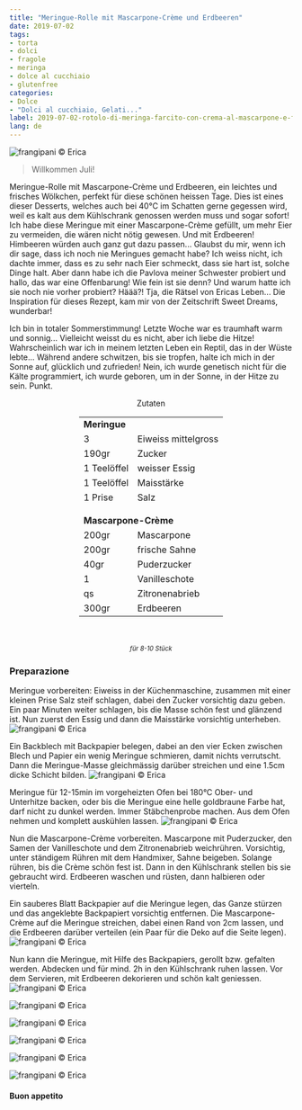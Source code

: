 ```yaml
---
title: "Meringue-Rolle mit Mascarpone-Crème und Erdbeeren"
date: 2019-07-02
tags:
- torta
- dolci
- fragole
- meringa
- dolce al cucchiaio
- glutenfree
categories:
- Dolce
- "Dolci al cucchiaio, Gelati..."
label: 2019-07-02-rotolo-di-meringa-farcito-con-crema-al-mascarpone-e-fragole
lang: de
---
```

![](../2019-07-02-rotolo-di-meringa-farcito-con-crema-al-mascarpone-e-fragole/header.jpeg "frangipani © Erica")

> Willkommen Juli!

Meringue-Rolle mit Mascarpone-Crème und Erdbeeren, ein leichtes und frisches Wölkchen, perfekt für diese schönen heissen Tage. Dies ist eines dieser Desserts, welches auch bei 40°C im Schatten gerne gegessen wird, weil es kalt aus dem Kühlschrank genossen werden muss und sogar sofort! Ich habe diese Meringue mit einer Mascarpone-Crème gefüllt, um mehr Eier zu vermeiden, die wären nicht nötig gewesen. Und mit Erdbeeren! Himbeeren würden auch ganz gut dazu passen... Glaubst du mir, wenn ich dir sage, dass ich noch nie Meringues gemacht habe? Ich weiss nicht, ich dachte immer, dass es zu sehr nach Eier schmeckt, dass sie hart ist, solche Dinge halt. Aber dann habe ich die Pavlova meiner Schwester probiert und hallo, das war eine Offenbarung! Wie fein ist sie denn? Und warum hatte ich sie noch nie vorher probiert? Häää?! Tja, die Rätsel von Ericas Leben... Die Inspiration für dieses Rezept, kam mir von der Zeitschrift Sweet Dreams, wunderbar!

Ich bin in totaler Sommerstimmung! Letzte Woche war es traumhaft warm und sonnig... Vielleicht weisst du es nicht, aber ich liebe die Hitze! Wahrscheinlich war ich in meinem letzten Leben ein Reptil, das in der Wüste lebte... Während andere schwitzen, bis sie tropfen, halte ich mich in der Sonne auf, glücklich und zufrieden! Nein, ich wurde genetisch nicht für die Kälte programmiert, ich wurde geboren, um in der Sonne, in der Hitze zu sein. Punkt.

<div id="wrapper" style="text-align: center">
  <div id="yourdiv" style="display: inline-block;">
    <div class="ingredients">
      <div class="ingredients-title">Zutaten</div>
      <table>
        <tbody>
          <tr>          
            <td colspan="2"><b>Meringue</b></td>
          </tr>      
          <tr>
            <td>3</td>
            <td>Eiweiss mittelgross</td>
          </tr>
          <tr>
            <td>190gr</td>
            <td>Zucker</td>
          </tr>
          <tr>
            <td>1 Teelöffel</td>
            <td>weisser Essig</td>
          </tr>
          <tr>
            <td>1 Teelöffel</td>
            <td>Maisstärke</td>
          </tr>
          <tr>
            <td>1 Prise</td>
            <td>Salz</td>
          </tr>
          <tr style="height: 15px;"></tr>
          <tr>          
            <td colspan="2"><b>Mascarpone-Crème</b></td>
          </tr>
          <tr>
            <td>200gr</td>
            <td>Mascarpone</td>
          </tr>
          <tr>
            <td>200gr</td>
            <td>frische Sahne</td>
          </tr>
          <tr>
            <td>40gr</td>
            <td>Puderzucker</td>
          </tr>
          <tr>
            <td>1</td>
            <td>Vanilleschote</td>
          </tr>
          <tr>
            <td>qs</td>
            <td>Zitronenabrieb</td>
          </tr>
          <tr>
            <td>300gr</td>
            <td>Erdbeeren</td>
          </tr>
        </tbody>
      </table>
      <br></br>
      <i class="pull-right" style="font-size: 80%;">für 8-10 Stück</i>
    </div>
  </div>
</div>


<h3>
  <font color="grey">
    <i class="fa fa-cogs"></i>
  </font> Preparazione
</h3>

Meringue vorbereiten: Eiweiss in der Küchenmaschine, zusammen mit einer kleinen Prise Salz steif schlagen, dabei den Zucker vorsichtig dazu geben. Ein paar Minuten weiter schlagen, bis die Masse schön fest und glänzend ist. Nun zuerst den Essig und dann die Maisstärke vorsichtig unterheben.
![](../2019-07-02-rotolo-di-meringa-farcito-con-crema-al-mascarpone-e-fragole/meringa.jpeg "frangipani © Erica")

Ein Backblech mit Backpapier belegen, dabei an den vier Ecken zwischen Blech und Papier ein wenig Meringue schmieren, damit nichts verrutscht. Dann die Meringue-Masse gleichmässig darüber streichen und eine 1.5cm dicke Schicht bilden.
![](../2019-07-02-rotolo-di-meringa-farcito-con-crema-al-mascarpone-e-fragole/teglia.jpeg "frangipani © Erica")

Meringue für 12-15min im vorgeheizten Ofen bei 180°C Ober- und Unterhitze backen, oder bis die Meringue eine helle goldbraune Farbe hat, darf nicht zu dunkel werden. Immer Stäbchenprobe machen. Aus dem Ofen nehmen und komplett auskühlen lassen.
![](../2019-07-02-rotolo-di-meringa-farcito-con-crema-al-mascarpone-e-fragole/sfornata.jpeg "frangipani © Erica")

Nun die Mascarpone-Crème vorbereiten. Mascarpone mit Puderzucker, den Samen der Vanilleschote und dem Zitronenabrieb weichrühren. Vorsichtig, unter ständigem Rühren mit dem Handmixer, Sahne beigeben. Solange rühren, bis die Crème schön fest ist. Dann in den Kühlschrank stellen bis sie gebraucht wird. Erdbeeren waschen und rüsten, dann halbieren oder vierteln.

Ein sauberes Blatt Backpapier auf die Meringue legen, das Ganze stürzen und das angeklebte Backpapiert vorsichtig entfernen. Die Mascarpone-Crème auf die Meringue streichen, dabei einen Rand von 2cm lassen, und die Erdbeeren darüber verteilen (ein Paar für die Deko auf die Seite legen).
![](../2019-07-02-rotolo-di-meringa-farcito-con-crema-al-mascarpone-e-fragole/farcito.jpeg "frangipani © Erica")

Nun kann die Meringue, mit Hilfe des Backpapiers, gerollt bzw. gefalten werden. Abdecken und für mind. 2h in den Kühlschrank ruhen lassen. Vor dem Servieren, mit Erdbeeren dekorieren und schön kalt geniessen.
![](../2019-07-02-rotolo-di-meringa-farcito-con-crema-al-mascarpone-e-fragole/risultato1.jpeg "frangipani © Erica")

![](../2019-07-02-rotolo-di-meringa-farcito-con-crema-al-mascarpone-e-fragole/risultato2.jpeg "frangipani © Erica")

![](../2019-07-02-rotolo-di-meringa-farcito-con-crema-al-mascarpone-e-fragole/risultato3.jpeg "frangipani © Erica")

![](../2019-07-02-rotolo-di-meringa-farcito-con-crema-al-mascarpone-e-fragole/risultato4.jpeg "frangipani © Erica")

![](../2019-07-02-rotolo-di-meringa-farcito-con-crema-al-mascarpone-e-fragole/risultato5.jpeg "frangipani © Erica")

![](../2019-07-02-rotolo-di-meringa-farcito-con-crema-al-mascarpone-e-fragole/risultato6.jpeg "frangipani © Erica")

<h4>Buon appetito
  <font color="red">
    <i class="fa fa-smile-o"></i>
  </font>
</h4>
